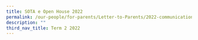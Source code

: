 ```yaml
---
title: SOTA e Open House 2022
permalink: /our-people/for-parents/Letter-to-Parents/2022-communications/Term-2-2022/sota-e-open-house
description: ""
third_nav_title: Term 2 2022
---
```

